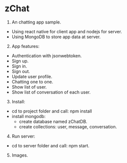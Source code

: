 # zChat
1. An chatting app sample.
- Using react native for client app and nodejs for server.
- Using MongoDB to store app data at server.
2. App features:
- Authentication with jsonwebtoken.
- Sign up.
- Sign in.
- Sign out.
- Update user profile.
- Chatting one to one.
- Show list of user.
- Show list of conversation of each user.
3. Install:
- cd to project folder and call: npm install
- install mongodb:
	+ create database named zChatDB.
	+ create collections: user, message, conversation.
4. Run server:
- cd to server folder and call: npm start.
5. Images.
